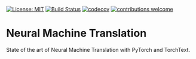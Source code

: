 [![License: MIT](https://img.shields.io/badge/License-MIT-blue.svg)](https://opensource.org/licenses/MIT)
[![Build Status](https://travis-ci.com/dksifoua/NMT.svg?branch=codecov)](https://travis-ci.com/dksifoua/NMT.svg?branch=codecov)
[![codecov](https://codecov.io/gh/dksifoua/NMT/branch/codecov/graph/badge.svg)](https://codecov.io/gh/dksifoua/NMT)
[![contributions welcome](https://img.shields.io/badge/contributions-welcome-brightgreen.svg?style=flat)](https://github.com/dksifoua/nmt/issues)

# Neural Machine Translation

State of the art of Neural Machine Translation with PyTorch and TorchText.
